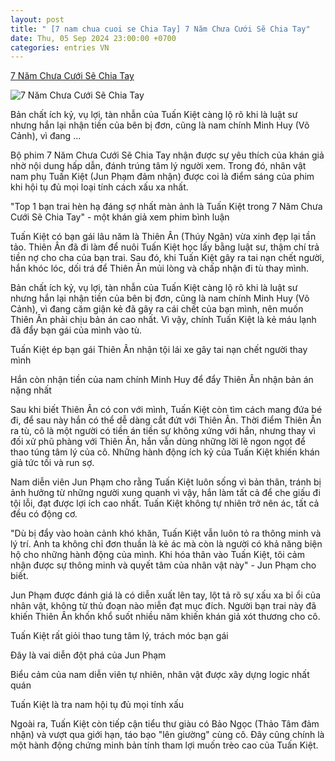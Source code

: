 ```yaml
---
layout: post
title: " [7 nam chua cuoi se Chia Tay] 7 Năm Chưa Cưới Sẽ Chia Tay"
date: Thu, 05 Sep 2024 23:00:00 +0700
categories: entries VN
---
```

[7 Năm Chưa Cưới Sẽ Chia Tay](https://soha.vn/my-nam-gay-phan-no-nhat-hien-tai-phan-boi-ban-gai-7-nam-ban-chat-deu-gia-khien-ai-cung-rung-minh-198240905152007138.htm)

![7 Năm Chưa Cưới Sẽ Chia Tay](https://sohanews.sohacdn.com/zoom/600_315/160588918557773824/2024/9/5/avatar1725524286834-17255242884531632102076-45-0-294-476-crop-1725524356821317491443.gif.png)

Bản chất ích kỷ, vụ lợi, tàn nhẫn của Tuấn Kiệt càng lộ rõ khi là luật sư nhưng hắn lại nhận tiền của bên bị đơn, cũng là nam chính Minh Huy (Võ Cảnh), vì đang ...

Bộ phim 7 Năm Chưa Cưới Sẽ Chia Tay nhận được sự yêu thích của khán giả nhờ nội dung hấp dẫn, đánh trúng tâm lý người xem. Trong đó, nhân vật nam phụ Tuấn Kiệt (Jun Phạm đảm nhận) được coi là điểm sáng của phim khi hội tụ đủ mọi loại tính cách xấu xa nhất.

"Top 1 bạn trai hèn hạ đáng sợ nhất màn ảnh là Tuấn Kiệt trong 7 Năm Chưa Cưới Sẽ Chia Tay" - một khán giả xem phim bình luận

Tuấn Kiệt có bạn gái lâu năm là Thiên Ân (Thúy Ngân) vừa xinh đẹp lại tần tảo. Thiên Ân đã đi làm để nuôi Tuấn Kiệt học lấy bằng luật sư, thậm chí trả tiền nợ cho cha của bạn trai. Sau đó, khi Tuấn Kiệt gây ra tai nạn chết người, hắn khóc lóc, dối trá để Thiên Ân mủi lòng và chấp nhận đi tù thay mình.

Bản chất ích kỷ, vụ lợi, tàn nhẫn của Tuấn Kiệt càng lộ rõ khi là luật sư nhưng hắn lại nhận tiền của bên bị đơn, cũng là nam chính Minh Huy (Võ Cảnh), vì đang căm giận kẻ đã gây ra cái chết của bạn mình, nên muốn Thiên Ân phải chịu bản án cao nhất. Vì vậy, chính Tuấn Kiệt là kẻ máu lạnh đã đẩy bạn gái của mình vào tù.

Tuấn Kiệt ép bạn gái Thiên Ân nhận tội lái xe gây tai nạn chết người thay mình

Hắn còn nhận tiền của nam chính Minh Huy để đẩy Thiên Ân nhận bản án nặng nhất

Sau khi biết Thiên Ân có con với mình, Tuấn Kiệt còn tìm cách mang đứa bé đi, để sau này hắn có thể dễ dàng cắt đứt với Thiên Ân. Thời điểm Thiên Ân ra tù, cô là một người có tiền án tiền sự không xứng với hắn, nhưng thay vì đối xử phũ phàng với Thiên Ân, hắn vẫn dùng những lời lẽ ngon ngọt để thao túng tâm lý của cô. Những hành động ích kỷ của Tuấn Kiệt khiến khán giả tức tối và run sợ.

Nam diễn viên Jun Phạm cho rằng Tuấn Kiệt luôn sống vì bản thân, tránh bị ảnh hưởng từ những người xung quanh vì vậy, hắn làm tất cả để che giấu đi tội lỗi, đạt được lợi ích cao nhất. Tuấn Kiệt không tự nhiên trở nên ác, tất cả đều có động cơ.

"Dù bị đẩy vào hoàn cảnh khó khăn, Tuấn Kiệt vẫn luôn tỏ ra thông minh và lý trí. Anh ta không chỉ đơn thuần là kẻ ác mà còn là người có khả năng biện hộ cho những hành động của mình. Khi hóa thân vào Tuấn Kiệt, tôi cảm nhận được sự thông minh và quyết tâm của nhân vật này" - Jun Phạm cho biết.

Jun Phạm được đánh giá là có diễn xuất lên tay, lột tả rõ sự xấu xa bỉ ổi của nhân vật, không từ thủ đoạn nào miễn đạt mục đích. Người bạn trai này đã khiến Thiên Ân khốn khổ suốt nhiều năm khiến khán giả xót thương cho cô.

Tuấn Kiệt rất giỏi thao tung tâm lý, trách móc bạn gái

Đây là vai diễn đột phá của Jun Phạm

Biểu cảm của nam diễn viên tự nhiên, nhân vật được xây dựng logic nhất quán

Tuấn Kiệt là tra nam hội tụ đủ mọi tính xấu

Ngoài ra, Tuấn Kiệt còn tiếp cận tiểu thư giàu có Bảo Ngọc (Thảo Tâm đảm nhận) và vượt qua giới hạn, táo bạo "lên giường" cùng cô. Đây cũng chính là một hành động chứng minh bản tính tham lợi muốn trèo cao của Tuấn Kiệt.

